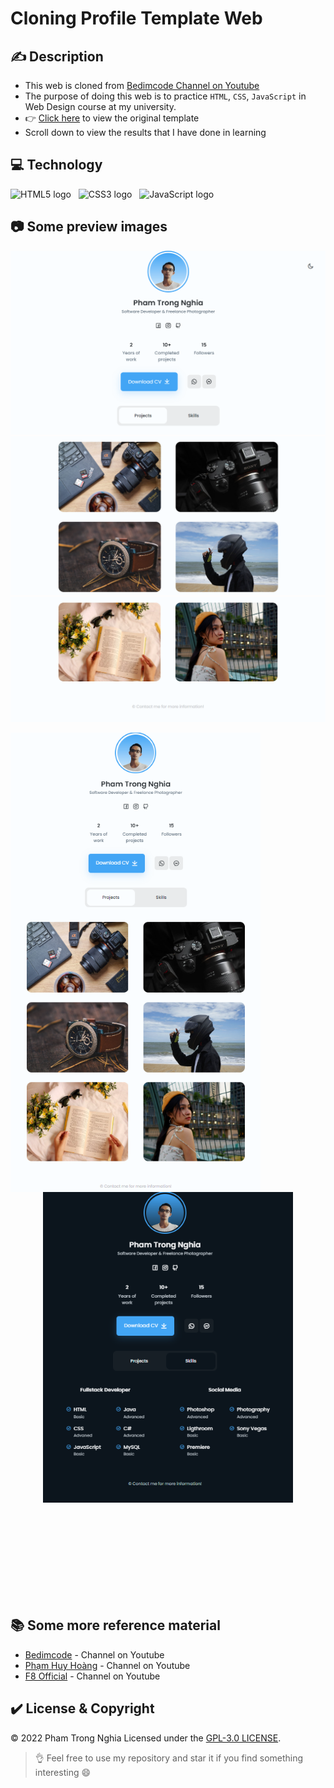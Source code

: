 # Cloning Profile Template Web

## ✍️ Description
* This web is cloned from [Bedimcode Channel on Youtube](https://www.youtube.com/watch?v=mq0xJxOTiYo&list=LL&index=61&t=156s&ab_channel=Bedimcode)
* The purpose of doing this web is to practice `HTML`, `CSS`, `JavaScript` in Web Design course at my university.
* 👉 [Click here](https://www.buymeacoffee.com/bedimcode/e/65191) to view the original template
* Scroll down to view the results that I have done in learning

## 💻 Technology
<span><img src="https://img.shields.io/badge/HTML5-F8F8FF?logo=HTML5&logoColor=E34F26" alt="HTML5 logo" title="HTML5" height="25" /></span>
&nbsp;
<span><img src="https://img.shields.io/badge/CSS3-F8F8FF?logo=CSS3&logoColor=1572B6" alt="CSS3 logo" title="CSS3" height="25" /></span>
&nbsp;
<span><img src="https://img.shields.io/badge/JavaScript-F8F8FF?logo=JavaScript&logoColor=F7DF1E" alt="JavaScript logo" title="JavaScript" height="25" /></span>
&nbsp;

## 📷	 Some preview images
![Header](https://github.com/ptnghia3502/clone-profile-template/blob/main/preview%20imgs/1.png)
![Body](https://github.com/ptnghia3502/clone-profile-template/blob/main/preview%20imgs/2.png)
![Footer](https://github.com/ptnghia3502/clone-profile-template/blob/main/preview%20imgs/3.png)

<div align=center>
  <div>
    <img width="400" align="left" src="https://github.com/ptnghia3502/clone-profile-template/blob/main/preview%20imgs/4.png" />
  </div>
  <div>
    <img width="400" align="center" src="https://github.com/ptnghia3502/clone-profile-template/blob/main/preview%20imgs/5.png" />
  </div>
</div>
</br></br></br></br></br></br></br></br></br>

## 📚 Some more reference material
* [Bedimcode](https://www.youtube.com/c/Bedimcode) - Channel on Youtube
* [Phạm Huy Hoàng](https://www.youtube.com/c/t%C3%B4i%C4%91icoded%E1%BA%A1oblog) - Channel on Youtube
* [F8 Official](https://www.youtube.com/c/F8VNOfficial) - Channel on Youtube

## ✔️ License & Copyright
&copy; 2022 Pham Trong Nghia Licensed under the [GPL-3.0 LICENSE](https://github.com/ptnghia3502/clone-profile-template/blob/main/LICENSE).

> 👌 Feel free to use my repository and star it if you find something interesting 😄
